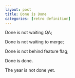 ```yaml
---
layout: post
title: Done is Done
categories: [retro definition]
---
```


Done is not waiting QA;

Done is not waiting to merge;

Done is not behind feature flag;

Done is done.

The year is not done yet.